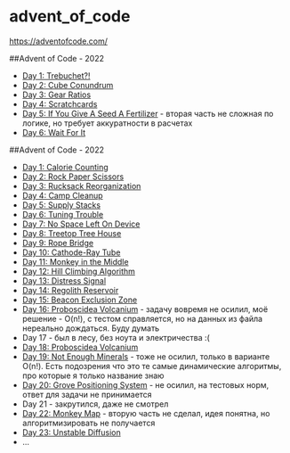 # advent_of_code
https://adventofcode.com/

##Advent of Code - 2022

+ [Day 1: Trebuchet?!](2023/01/day_01.md)
+ [Day 2: Cube Conundrum](2023/02/day_02.md)
+ [Day 3: Gear Ratios](2023/03/day_03.md)
+ [Day 4: Scratchcards](2023/04/day_04.md)
+ [Day 5: If You Give A Seed A Fertilizer](2023/05/day_05.md) - вторая часть не сложная по логике, но требует аккуратности в расчетах
+ [Day 6: Wait For It](2023/06/day_06.md)


##Advent of Code - 2022

+ [Day 1: Calorie Counting](2022/1/day_01.txt)
+ [Day 2: Rock Paper Scissors](2022/2/day_02.txt)
+ [Day 3: Rucksack Reorganization](2022/3/day_03.txt)
+ [Day 4: Camp Cleanup](2022/4/day_04.txt)
+ [Day 5: Supply Stacks](2022/5/day_05.txt)
+ [Day 6: Tuning Trouble](2022/6/day_06.txt)
+ [Day 7: No Space Left On Device](2022/7/day_07.txt)
+ [Day 8: Treetop Tree House](2022/8/day_08.txt)
+ [Day 9: Rope Bridge](2022/9/day_09.txt)
+ [Day 10: Cathode-Ray Tube](2022/10/day_10.txt)
+ [Day 11: Monkey in the Middle](2022/11/day_11.txt)
+ [Day 12: Hill Climbing Algorithm](2022/12/day_12.txt)
+ [Day 13: Distress Signal](2022/13/day_13.txt)
+ [Day 14: Regolith Reservoir](2022/14/day_14.txt)
+ [Day 15: Beacon Exclusion Zone](2022/15/day_15.txt)
+ [Day 16: Proboscidea Volcanium](2022/16/day_16.txt) - задачу вовремя не осилил, моё решение - O(n!), с тестом справляется, но на данных из файла нереально дождаться. Буду думать
+ Day 17 - был в лесу, без ноута и электричества :(
+ [Day 18: Proboscidea Volcanium](2022/18/day_18.txt)
+ [Day 19: Not Enough Minerals](2022/19/day_19.txt) - тоже не осилил, только в варианте O(n!). Есть подозрения что это те самые динамические алгоритмы, про которые я только название знаю
+ [Day 20: Grove Positioning System](2022/20/day_20.txt) - не осилил, на тестовых норм, ответ для задачи не принимается
+ Day 21 - закрутился, даже не смотрел
+ [Day 22: Monkey Map](2022/22/day_22.txt) - вторую часть не сделал, идея понятна, но алгоритмизировать не получается
+ [Day 23: Unstable Diffusion](2022/23/day_23.txt)
+ ...
